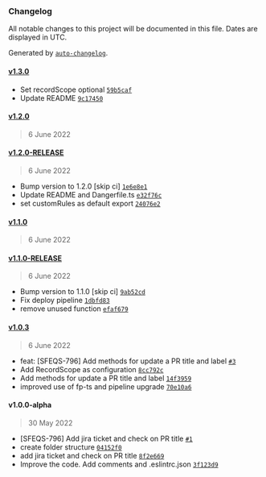 ### Changelog

All notable changes to this project will be documented in this file. Dates are displayed in UTC.

Generated by [`auto-changelog`](https://github.com/CookPete/auto-changelog).

#### [v1.3.0](https://github.com/pagopa/danger-plugin/compare/v1.2.0...v1.3.0)

- Set recordScope optional [`59b5caf`](https://github.com/pagopa/danger-plugin/commit/59b5cafd1c59801bc2aae266edd706e4a915edad)
- Update README [`9c17450`](https://github.com/pagopa/danger-plugin/commit/9c17450b902e3574bef5b007c1e5fa4b972f9a1e)

#### [v1.2.0](https://github.com/pagopa/danger-plugin/compare/v1.2.0-RELEASE...v1.2.0)

> 6 June 2022

#### [v1.2.0-RELEASE](https://github.com/pagopa/danger-plugin/compare/v1.1.0...v1.2.0-RELEASE)

> 6 June 2022

- Bump version to 1.2.0 [skip ci] [`1e6e8e1`](https://github.com/pagopa/danger-plugin/commit/1e6e8e10f82b27680d37a41e1e64229447d4801f)
- Update README and Dangerfile.ts [`e32f76c`](https://github.com/pagopa/danger-plugin/commit/e32f76ca373607adca97c5810fcde39b300bf61c)
- set customRules as default export [`24076e2`](https://github.com/pagopa/danger-plugin/commit/24076e2b1b3db82741dced0ba7fcc712b51ee516)

#### [v1.1.0](https://github.com/pagopa/danger-plugin/compare/v1.1.0-RELEASE...v1.1.0)

> 6 June 2022

#### [v1.1.0-RELEASE](https://github.com/pagopa/danger-plugin/compare/v1.0.3...v1.1.0-RELEASE)

> 6 June 2022

- Bump version to 1.1.0 [skip ci] [`9ab52cd`](https://github.com/pagopa/danger-plugin/commit/9ab52cd0a60b50d6bfb90d67113dfc63222945e4)
- Fix deploy pipeline [`1dbfd83`](https://github.com/pagopa/danger-plugin/commit/1dbfd8376986586949b0fc317bcd8665088dd0af)
- remove unused function [`efaf679`](https://github.com/pagopa/danger-plugin/commit/efaf679480f0b090a2cd7160308f0113d8537c2c)

#### [v1.0.3](https://github.com/pagopa/danger-plugin/compare/v1.0.0-alpha...v1.0.3)

> 6 June 2022

- feat: [SFEQS-796] Add methods for update a PR title and label [`#3`](https://github.com/pagopa/danger-plugin/pull/3)
- Add RecordScope as configuration [`8cc792c`](https://github.com/pagopa/danger-plugin/commit/8cc792cd9c29910f5a5c609840fcb2629474f211)
- Add methods for update a PR title and label [`14f3959`](https://github.com/pagopa/danger-plugin/commit/14f395949d3fd116f9cedda4e8a343779d19f660)
- improved use of fp-ts and pipeline upgrade [`70e10a6`](https://github.com/pagopa/danger-plugin/commit/70e10a622b0b29ef00a2a0706f94b169904e51d9)

#### v1.0.0-alpha

> 30 May 2022

- [SFEQS-796] Add jira ticket and check on PR title [`#1`](https://github.com/pagopa/danger-plugin/pull/1)
- create folder structure [`04152f0`](https://github.com/pagopa/danger-plugin/commit/04152f0e8670881b072019674560c95607f9b4e7)
- add jira ticket and check on PR title [`8f2e669`](https://github.com/pagopa/danger-plugin/commit/8f2e66955007d3fd5a738e04c32ba36580d60f89)
- Improve the code. Add comments and .eslintrc.json [`3f123d9`](https://github.com/pagopa/danger-plugin/commit/3f123d9187d042cb218cc925a770e91af142d8ff)
